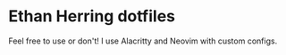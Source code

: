 # Ethan Herring dotfiles

Feel free to use or don't!
I use Alacritty and Neovim with custom configs.
